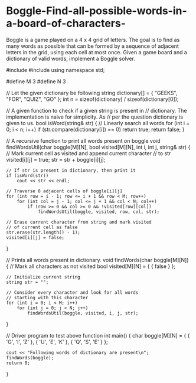 # Boggle-Find-all-possible-words-in-a-board-of-characters-
Boggle is a game played on a 4 x 4 grid of letters. The goal is to find as many words as possible that can be formed by a sequence of adjacent letters in the grid, using each cell at most once. Given a game board and a dictionary of valid words, implement a Boggle solver.

#include <cstring> 
#include <iostream> 
using namespace std; 
  
#define M 3 
#define N 3 
  
// Let the given dictionary be following 
string dictionary[] = { "GEEKS", "FOR", "QUIZ", "GO" }; 
int n = sizeof(dictionary) / sizeof(dictionary[0]); 
  
// A given function to check if a given string is present in 
// dictionary. The implementation is naive for simplicity. As 
// per the question dictionary is given to us. 
bool isWord(string& str) 
{ 
    // Linearly search all words 
    for (int i = 0; i < n; i++) 
        if (str.compare(dictionary[i]) == 0) 
            return true; 
    return false; 
} 
  
// A recursive function to print all words present on boggle 
void findWordsUtil(char boggle[M][N], bool visited[M][N], int i, 
                   int j, string& str) 
{ 
    // Mark current cell as visited and append current character 
    // to str 
    visited[i][j] = true; 
    str = str + boggle[i][j]; 
  
    // If str is present in dictionary, then print it 
    if (isWord(str)) 
        cout << str << endl; 
  
    // Traverse 8 adjacent cells of boggle[i][j] 
    for (int row = i - 1; row <= i + 1 && row < M; row++) 
        for (int col = j - 1; col <= j + 1 && col < N; col++) 
            if (row >= 0 && col >= 0 && !visited[row][col]) 
                findWordsUtil(boggle, visited, row, col, str); 
  
    // Erase current character from string and mark visited 
    // of current cell as false 
    str.erase(str.length() - 1); 
    visited[i][j] = false; 
} 
  
// Prints all words present in dictionary. 
void findWords(char boggle[M][N]) 
{ 
    // Mark all characters as not visited 
    bool visited[M][N] = { { false } }; 
  
    // Initialize current string 
    string str = ""; 
  
    // Consider every character and look for all words 
    // starting with this character 
    for (int i = 0; i < M; i++) 
        for (int j = 0; j < N; j++) 
            findWordsUtil(boggle, visited, i, j, str); 
} 
  
// Driver program to test above function 
int main() 
{ 
    char boggle[M][N] = { { 'G', 'I', 'Z' }, 
                          { 'U', 'E', 'K' }, 
                          { 'Q', 'S', 'E' } }; 
  
    cout << "Following words of dictionary are present\n"; 
    findWords(boggle); 
    return 0; 
} 
